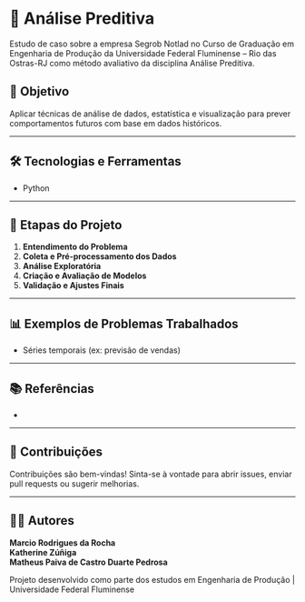 
# 🔮 Análise Preditiva

Estudo de caso sobre a empresa Segrob Notlad no Curso de Graduação em Engenharia de Produção da Universidade Federal Fluminense – Rio das Ostras-RJ como método avaliativo da disciplina Análise Preditiva.

## 📌 Objetivo

Aplicar técnicas de análise de dados, estatística e visualização para prever comportamentos futuros com base em dados históricos.

---

## 🛠️ Tecnologias e Ferramentas

- Python
---

## 🚀 Etapas do Projeto

1. **Entendimento do Problema**
2. **Coleta e Pré-processamento dos Dados**
3. **Análise Exploratória**
4. **Criação e Avaliação de Modelos**
5. **Validação e Ajustes Finais**

---

## 📊 Exemplos de Problemas Trabalhados

- Séries temporais (ex: previsão de vendas)

---

## 📚 Referências

- 

---

## 🤝 Contribuições

Contribuições são bem-vindas! Sinta-se à vontade para abrir issues, enviar pull requests ou sugerir melhorias.

---

## 🧑‍💻 Autores

**Marcio Rodrigues da Rocha**  
**Katherine Zúñiga**  
**Matheus Paiva de Castro Duarte Pedrosa**  



Projeto desenvolvido como parte dos estudos em Engenharia de Produção | Universidade Federal Fluminense

```
